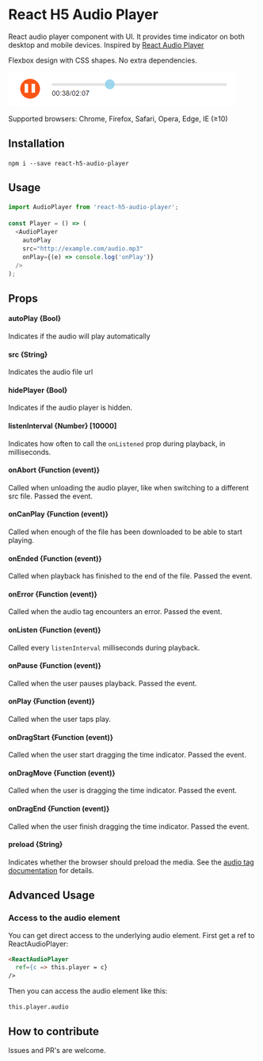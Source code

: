 React H5 Audio Player
=========================

React audio player component with UI. It provides time indicator on both desktop and mobile devices. Inspired by [React Audio Player](https://github.com/justinmc/react-audio-player)


Flexbox design with CSS shapes. No extra dependencies.

![screenshot](./screenshot.png)

Supported browsers: Chrome, Firefox, Safari, Opera, Edge, IE (≥10)

## Installation

`npm i --save react-h5-audio-player`

## Usage

```javascript
import AudioPlayer from 'react-h5-audio-player';

const Player = () => (
  <AudioPlayer
    autoPlay
    src="http://example.com/audio.mp3"
    onPlay={(e) => console.log('onPlay')}
  />
);
```

## Props

#### autoPlay {Bool}
Indicates if the audio will play automatically

#### src {String}
Indicates the audio file url

#### hidePlayer {Bool}
Indicates if the audio player is hidden.

#### listenInterval {Number} [10000]
Indicates how often to call the `onListened` prop during playback, in milliseconds.

#### onAbort {Function (event)}
Called when unloading the audio player, like when switching to a different src file. Passed the event.

#### onCanPlay {Function (event)}
Called when enough of the file has been downloaded to be able to start playing.

#### onEnded {Function (event)}
Called when playback has finished to the end of the file. Passed the event.

#### onError {Function (event)}
Called when the audio tag encounters an error. Passed the event.

#### onListen {Function (event)}
Called every `listenInterval` milliseconds during playback.

#### onPause {Function (event)}
Called when the user pauses playback. Passed the event.

#### onPlay {Function (event)}
Called when the user taps play.

#### onDragStart {Function (event)}
Called when the user start dragging the time indicator. Passed the event.

#### onDragMove {Function (event)}
Called when the user is dragging the time indicator. Passed the event.

#### onDragEnd {Function (event)}
Called when the user finish dragging the time indicator. Passed the event.

#### preload {String}
Indicates whether the browser should preload the media. See the [audio tag documentation](https://developer.mozilla.org/en-US/docs/Web/HTML/Element/audio) for details.

## Advanced Usage

### Access to the audio element
You can get direct access to the underlying audio element.  First get a ref to ReactAudioPlayer:

```html
<ReactAudioPlayer
  ref={c => this.player = c}
/>
```

Then you can access the audio element like this:

`this.player.audio`
    
## How to contribute

Issues and PR's are welcome.
